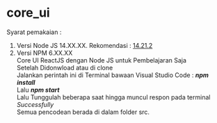 # core_ui
 Syarat pemakaian : <br>
 1. Versi Node JS 14.XX.XX. Rekomendasi : <a href="https://nodejs.org/es/blog/release/v14.21.2/" title="Klik Link Untuk Buka Halaman Donwload" target="_blank">14.21.2</a> <br>
 2. Versi NPM 6.XX.XX <br>
 Core UI ReactJS dengan Node JS untuk Pembelajaran Saja<br>
 Setelah Didonwload atau di clone<br>
 Jalankan perintah ini di Terminal bawaan Visual Studio Code : <b><i>npm install</i></b><br>
 Lalu <b><i>npm start</i></b><br>
 Lalu Tunggulah beberapa saat hingga muncul respon pada terminal <i>Successfully</i><br>
 Semua pencodean berada di dalam folder src.
